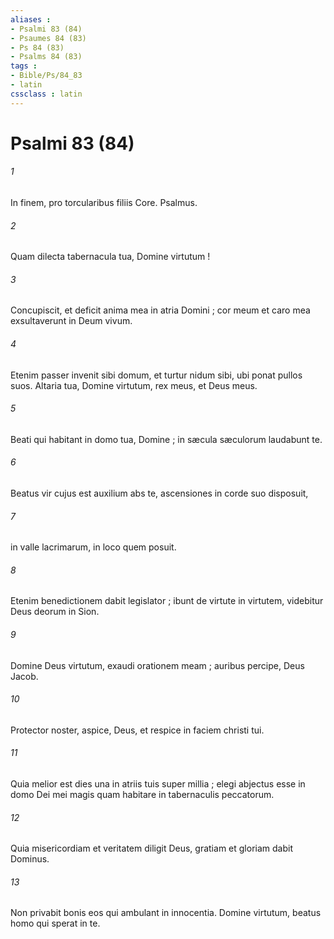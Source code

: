 ```yaml
---
aliases : 
- Psalmi 83 (84)
- Psaumes 84 (83)
- Ps 84 (83)
- Psalms 84 (83)
tags : 
- Bible/Ps/84_83
- latin
cssclass : latin
---
```


# Psalmi 83 (84)

###### 1
In finem, pro torcularibus filiis Core. Psalmus.
###### 2
Quam dilecta tabernacula tua, Domine virtutum !
###### 3
Concupiscit, et deficit anima mea in atria Domini ; cor meum et caro mea exsultaverunt in Deum vivum.
###### 4
Etenim passer invenit sibi domum, et turtur nidum sibi, ubi ponat pullos suos. Altaria tua, Domine virtutum, rex meus, et Deus meus.
###### 5
Beati qui habitant in domo tua, Domine ; in sæcula sæculorum laudabunt te.
###### 6
Beatus vir cujus est auxilium abs te, ascensiones in corde suo disposuit,
###### 7
in valle lacrimarum, in loco quem posuit.
###### 8
Etenim benedictionem dabit legislator ; ibunt de virtute in virtutem, videbitur Deus deorum in Sion.
###### 9
Domine Deus virtutum, exaudi orationem meam ; auribus percipe, Deus Jacob.
###### 10
Protector noster, aspice, Deus, et respice in faciem christi tui.
###### 11
Quia melior est dies una in atriis tuis super millia ; elegi abjectus esse in domo Dei mei magis quam habitare in tabernaculis peccatorum.
###### 12
Quia misericordiam et veritatem diligit Deus, gratiam et gloriam dabit Dominus.
###### 13
Non privabit bonis eos qui ambulant in innocentia. Domine virtutum, beatus homo qui sperat in te.

